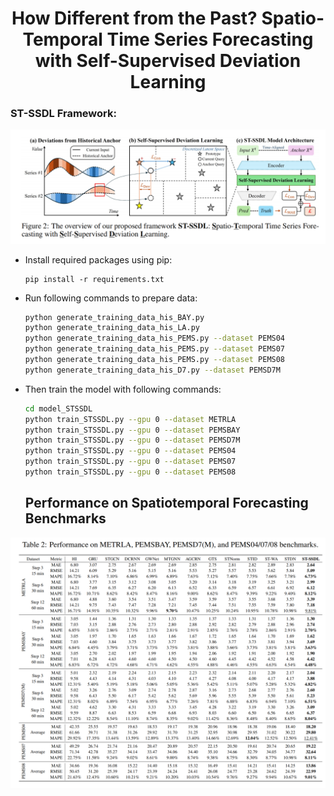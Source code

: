 # <div align="center">How Different from the Past? Spatio-Temporal Time Series Forecasting with Self-Supervised Deviation Learning </div>

### ST-SSDL Framework:

![Framework](./Framework.png)


* Install required packages using pip:

  ```
  pip install -r requirements.txt
  ```
  
  
  
* Run following commands to prepare data:

  ```bash
  python generate_training_data_his_BAY.py
  python generate_training_data_his_LA.py
  python generate_training_data_his_PEMS.py --dataset PEMS04
  python generate_training_data_his_PEMS.py --dataset PEMS07
  python generate_training_data_his_PEMS.py --dataset PEMS08
  python generate_training_data_his_D7.py --dataset PEMSD7M
  ```

* Then train the model with following commands:

  ```bash
  cd model_STSSDL
  python train_STSSDL.py --gpu 0 --dataset METRLA
  python train_STSSDL.py --gpu 0 --dataset PEMSBAY
  python train_STSSDL.py --gpu 0 --dataset PEMSD7M
  python train_STSSDL.py --gpu 0 --dataset PEMS04
  python train_STSSDL.py --gpu 0 --dataset PEMS07
  python train_STSSDL.py --gpu 0 --dataset PEMS08
  
  ```

  ##  Performance on Spatiotemporal Forecasting Benchmarks

![Main results.](./result.png)
